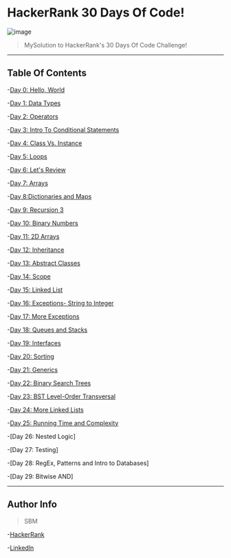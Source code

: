# HackerRank 30 Days Of Code!
![image](https://media-exp1.licdn.com/media-proxy/ext?w=800&h=800&hash=8v8D6rEfoSFxE3E5vlH4z3vc5pE%3D&ora=1%2CaFBCTXdkRmpGL2lvQUFBPQ%2CxAVta5g-0R6igRgezFIv5brOq0y_9kIIRJHPB3TiRHf7roLVI2jqedqLKPviuQJAZX9exFFdI7ruFWyOEfz_b9utPrN05Mu8esuxYg4IJB5u0Wof6tI5PUFqpZqh)
>MySolution to HackerRank's 30 Days Of Code Challenge!

---

## Table Of Contents
-[Day 0: Hello, World](https://github.com/snehalmastud/30DaysOfCode-HackerRank/blob/master/Day%200/Hello%2C%20World/Solution.c)

-[Day 1: Data Types](https://github.com/snehalmastud/30DaysOfCode-HackerRank/blob/master/Day%201/Data%20Types/Solution.c)

-[Day 2: Operators](https://github.com/snehalmastud/30DaysOfCode-HackerRank/blob/master/Day%202/Operators/Solution.cpp)

-[Day 3: Intro To Conditional Statements](https://github.com/snehalmastud/30DaysOfCode-HackerRank/blob/master/Day%203/Intro%20to%20Conditional%20Statements/Solution.java)

-[Day 4: Class Vs. Instance](https://github.com/snehalmastud/30DaysOfCode-HackerRank/blob/master/Day%204/Class%20vs.%20Instance/Solution.cpp)

-[Day 5: Loops](https://github.com/snehalmastud/30DaysOfCode-HackerRank/blob/master/Day%205/Loops/Solution.py)

-[Day 6: Let's Review](https://github.com/snehalmastud/30DaysOfCode-HackerRank/blob/master/Day%206/Let's%20Review/Solution.java)

-[Day 7: Arrays](https://github.com/snehalmastud/30DaysOfCode-HackerRank/blob/master/Day%207/Arrays/Solution.java)

-[Day 8:Dictionaries and Maps](https://github.com/snehalmastud/30DaysOfCode-HackerRank/blob/master/Day%208/Dictionaries%20and%20Maps/Solution.java)

-[Day 9: Recursion 3](https://github.com/snehalmastud/30DaysOfCode-HackerRank/blob/master/Day%209/Recursion%203/Solution.py)

-[Day 10: Binary Numbers](https://github.com/snehalmastud/30DaysOfCode-HackerRank/blob/master/Day%2010/Binary%20Numbers/Solution.java)

-[Day 11: 2D Arrays](https://github.com/snehalmastud/30DaysOfCode-HackerRank/blob/master/Day%2011/2D%20Arrays/Solution.java)

-[Day 12: Inheritance](https://github.com/snehalmastud/30DaysOfCode-HackerRank/blob/master/Day%2012/Inheritance/Solution.java)

-[Day 13: Abstract Classes](https://github.com/snehalmastud/30DaysOfCode-HackerRank/blob/master/Day%2013/Abstract%20Classes/Solution.java)

-[Day 14: Scope](https://github.com/snehalmastud/30DaysOfCode-HackerRank/blob/master/Day%2014/Scope/Solution.java)

-[Day 15: Linked List](https://github.com/snehalmastud/30DaysOfCode-HackerRank/blob/master/Day%2015/Linked%20List/Solution.java)

-[Day 16: Exceptions- String to Integer](https://github.com/snehalmastud/30DaysOfCode-HackerRank/blob/master/Day%2016/Exceptions%20-%20String%20to%20Integer/Solution.java)

-[Day 17: More Exceptions](https://github.com/snehalmastud/30DaysOfCode-HackerRank/blob/master/Day%2017/More%20Exceptions/Solution.java)

-[Day 18: Queues and Stacks](https://github.com/snehalmastud/30DaysOfCode-HackerRank/blob/master/Day%2018/Queues%20and%20Stacks/Solution.java)

-[Day 19: Interfaces](https://github.com/snehalmastud/30DaysOfCode-HackerRank/blob/master/Day%2019/Interfaces/Solution.java)

-[Day 20: Sorting](https://github.com/snehalmastud/30DaysOfCode-HackerRank/blob/master/Day%2020/Sorting/Solution.java)

-[Day 21: Generics](https://github.com/snehalmastud/30DaysOfCode-HackerRank/blob/master/Day%2021/Generics/Solution.java)

-[Day 22: Binary Search Trees](https://github.com/snehalmastud/30DaysOfCode-HackerRank/blob/master/Day%2022/Binary%20Search%20Trees/Solution.java)

-[Day 23: BST Level-Order Transversal](https://github.com/snehalmastud/30DaysOfCode-HackerRank/blob/master/Day%2023/BST%20Level-Order%20Transversal/Solution.java)

-[Day 24: More Linked Lists](https://github.com/snehalmastud/30DaysOfCode-HackerRank/blob/master/Day%2024/More%20Linked%20Lists/Solution.java)

-[Day 25: Running Time and Complexity](https://github.com/snehalmastud/30DaysOfCode-HackerRank/blob/master/Day%2024/More%20Linked%20Lists/Solution.java)

-[Day 26: Nested Logic]

-[Day 27: Testing]

-[Day 28: RegEx, Patterns and Intro to Databases]

-[Day 29: Bitwise AND]

---

## Author Info
> SBM

-[HackerRank](https://www.hackerrank.com/smastud0)

-[Linkedln](https://www.linkedin.com/in/snehal-mastud-23a64716b/)



